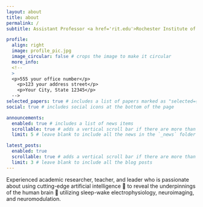 ```yaml
---
layout: about
title: about
permalink: /
subtitle: Assistant Professor <a href='rit.edu'>Rochester Institute of Technology</a>.

profile:
  align: right
  image: profile_pic.jpg
  image_circular: false # crops the image to make it circular
  more_info: 
  <!--
  >
  <p>555 your office number</p>
    <p>123 your address street</p>
    <p>Your City, State 12345</p> 
  -->
selected_papers: true # includes a list of papers marked as "selected={true}"
social: true # includes social icons at the bottom of the page

announcements:
  enabled: true # includes a list of news items
  scrollable: true # adds a vertical scroll bar if there are more than 3 news items
  limit: 5 # leave blank to include all the news in the `_news` folder

latest_posts:
  enabled: true
  scrollable: true # adds a vertical scroll bar if there are more than 3 new posts items
  limit: 3 # leave blank to include all the blog posts
---
```

Experienced academic researcher, teacher, and leader who is passionate about using cutting-edge artificial intelligence 🧠 to reveal the underpinnings of the human brain 🧬 utilizing sleep-wake electrophysiology, neuroimaging, and neuromodulation.

<!-- Write your biography here. Tell the world about yourself. Link to your favorite [subreddit](http://reddit.com). You can put a picture in, too. The code is already in, just name your picture `prof_pic.jpg` and put it in the `img/` folder.

Put your address / P.O. box / other info right below your picture. You can also disable any of these elements by editing `profile` property of the YAML header of your `_pages/about.md`. Edit `_bibliography/papers.bib` and Jekyll will render your [publications page](/al-folio/publications/) automatically.

Link to your social media connections, too. This theme is set up to use [Font Awesome icons](https://fontawesome.com/) and [Academicons](https://jpswalsh.github.io/academicons/), like the ones below. Add your Facebook, Twitter, LinkedIn, Google Scholar, or just disable all of them.
-->

